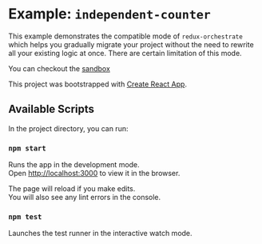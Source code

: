 # Example: `independent-counter`

This example demonstrates the compatible mode of `redux-orchestrate` which helps you gradually migrate your project without the need to rewrite all your existing logic at once. There are certain limitation of this mode.

You can checkout the [sandbox](https://codesandbox.io/s/github/EdStudio/redux-orchestrate/tree/master/examples/independent-counter)

This project was bootstrapped with [Create React App](https://github.com/facebook/create-react-app).

## Available Scripts

In the project directory, you can run:

### `npm start`

Runs the app in the development mode.<br>
Open [http://localhost:3000](http://localhost:3000) to view it in the browser.

The page will reload if you make edits.<br>
You will also see any lint errors in the console.

### `npm test`

Launches the test runner in the interactive watch mode.
